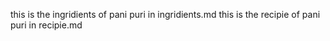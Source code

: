 this is the ingridients of pani puri in ingridients.md
this is the recipie of pani puri in recipie.md
